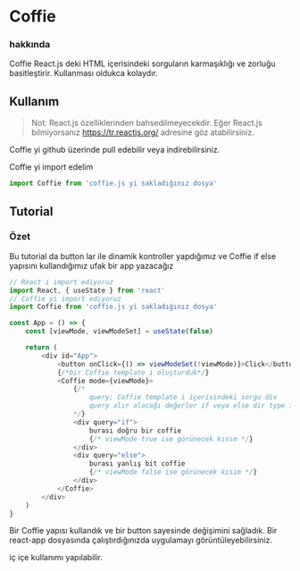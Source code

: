 # Coffie

### hakkında
Coffie React.js deki HTML içerisindeki sorguların karmaşıklığı
ve zorluğu basitleştirir. Kullanması oldukca kolaydır.


## Kullanım
> Not: React.js özelliklerinden bahsedilmeyecekdir.
Eğer React.js bilmiyorsanız https://tr.reactjs.org/ adresine göz atabilirsiniz.

Coffie yi github üzerinde pull edebilir veya indirebilirsiniz.

Coffie yi import edelim
```javascript
import Coffie from 'coffie.js yi sakladığınız dosya'
```

## Tutorial

### Özet
Bu tutorial da button lar ile dinamik kontroller yapdığımız
ve Coffie if else yapısını kullandığımız ufak bir app yazacağız

```javascript
// React i import ediyoruz
import React, { useState } from 'react'
// Coffie yi import ediyoruz
import Coffie from 'coffie.js yi sakladığınız dosya'

const App = () => {
    const [viewMode, viewModeSet] = useState(false)

    return (
        <div id="App">
            <button onClick={() => viewModeSet(!viewMode)}>Click</button>
            {/*bir Coffie template i oluşturduk*/}
            <Coffie mode={viewMode}>
                {/*
                    query; Coffie template i içerisindeki sorgu div
                    query alır alacağı değerler if veya else dir type ı string olmalıdır.
                */}
                <div query="if">
                    burası doğru bir coffie
                    {/* viewMode true ise görünecek kısım */}
                </div>
                <div query="else">
                    burası yanlış bit coffie
                    {/* viewMode false ise görünecek kısım */}
                </div>
            </Coffie>
        </div>
    )
}
```

Bir Coffie yapısı kullandık ve bir button sayesinde değişimini sağladık.
Bir react-app dosyasında çalıştırdığınızda uygulamayı görüntüleyebilirsiniz.

iç içe **<Coffie></Coffie>** kullanımı yapılabilir.